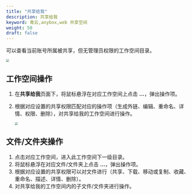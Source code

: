 ```yaml
---
title: "共享给我"
description: 共享给我
keyword: 青云,anybox,web 共享空间
weight: 50
draft: false
---
```


可以查看当前账号所属被共享，但无管理员权限的工作空间目录。

<img src="../../../_images/web_user20.png" style="zoom:50%;" />

## 工作空间操作

1. 在**共享给我**页面下，将⿏标悬浮在对应工作空间上点击 **…**，弹出操作项。

2. 根据对应设置的共享权限匹配对应的操作项（生成外链、编辑、重命名、详情、权限、删除），对共享给我的工作空间进行操作。

   <img src="../../../_images/web_user21.png" style="zoom:50%;" />

## 文件/文件夹操作

1. 点击对应工作空间，进入此工作空间下一级目录。
2. 将⿏标悬浮在对应文件/文件夹上点击 **…**，弹出操作项。
3. 根据对应设置的共享权限可以对文件进行（共享、下载、移动或复制、收藏、重命名、描述、详情、删除）。
4. 对共享给我的工作空间内的子文件/文件夹进行操作。

